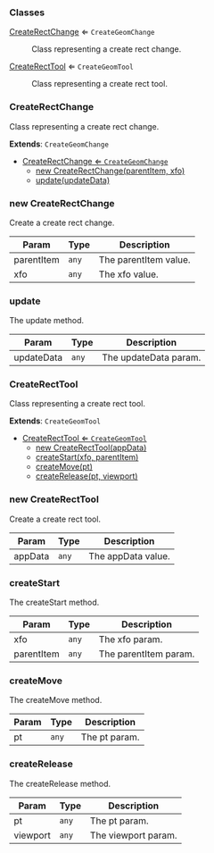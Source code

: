 ### Classes

<dl>
<dt><a href="#CreateRectChange">CreateRectChange</a> ⇐ <code>CreateGeomChange</code></dt>
<dd><p>Class representing a create rect change.</p>
</dd>
<dt><a href="#CreateRectTool">CreateRectTool</a> ⇐ <code>CreateGeomTool</code></dt>
<dd><p>Class representing a create rect tool.</p>
</dd>
</dl>

<a name="CreateRectChange"></a>

### CreateRectChange 
Class representing a create rect change.


**Extends**: <code>CreateGeomChange</code>  

* [CreateRectChange ⇐ <code>CreateGeomChange</code>](#CreateRectChange)
    * [new CreateRectChange(parentItem, xfo)](#new-CreateRectChange)
    * [update(updateData)](#update)

<a name="new_CreateRectChange_new"></a>

### new CreateRectChange
Create a create rect change.


| Param | Type | Description |
| --- | --- | --- |
| parentItem | <code>any</code> | The parentItem value. |
| xfo | <code>any</code> | The xfo value. |

<a name="CreateRectChange+update"></a>

### update
The update method.



| Param | Type | Description |
| --- | --- | --- |
| updateData | <code>any</code> | The updateData param. |

<a name="CreateRectTool"></a>

### CreateRectTool 
Class representing a create rect tool.


**Extends**: <code>CreateGeomTool</code>  

* [CreateRectTool ⇐ <code>CreateGeomTool</code>](#CreateRectTool)
    * [new CreateRectTool(appData)](#new-CreateRectTool)
    * [createStart(xfo, parentItem)](#createStart)
    * [createMove(pt)](#createMove)
    * [createRelease(pt, viewport)](#createRelease)

<a name="new_CreateRectTool_new"></a>

### new CreateRectTool
Create a create rect tool.


| Param | Type | Description |
| --- | --- | --- |
| appData | <code>any</code> | The appData value. |

<a name="CreateRectTool+createStart"></a>

### createStart
The createStart method.



| Param | Type | Description |
| --- | --- | --- |
| xfo | <code>any</code> | The xfo param. |
| parentItem | <code>any</code> | The parentItem param. |

<a name="CreateRectTool+createMove"></a>

### createMove
The createMove method.



| Param | Type | Description |
| --- | --- | --- |
| pt | <code>any</code> | The pt param. |

<a name="CreateRectTool+createRelease"></a>

### createRelease
The createRelease method.



| Param | Type | Description |
| --- | --- | --- |
| pt | <code>any</code> | The pt param. |
| viewport | <code>any</code> | The viewport param. |

